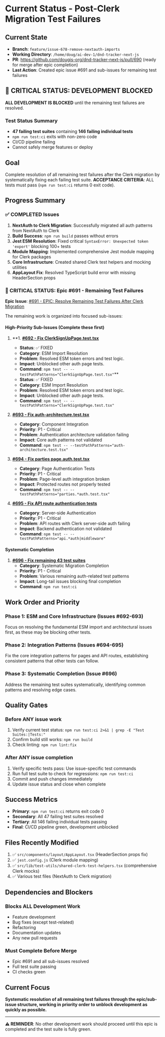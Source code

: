 # Current Status - Post-Clerk Migration Test Failures

## Current State

- **Branch**: `feature/issue-678-remove-nextauth-imports`
- **Working Directory**: `/home/doug/ai-dev-1/dnd-tracker-next-js`
- **PR**: <https://github.com/dougis-org/dnd-tracker-next-js/pull/690> (ready for merge after epic completion)
- **Last Action**: Created epic issue #691 and sub-issues for remaining test failures

## 🚨 CRITICAL STATUS: DEVELOPMENT BLOCKED

**ALL DEVELOPMENT IS BLOCKED** until the remaining test failures are resolved.

### Test Status Summary

- **47 failing test suites** containing **146 failing individual tests**
- `npm run test:ci` exits with non-zero code
- CI/CD pipeline failing
- Cannot safely merge features or deploy

## Goal

Complete resolution of all remaining test failures after the Clerk migration by systematically
fixing each failing test suite. **ACCEPTANCE CRITERIA**: ALL tests must pass
(`npm run test:ci` returns 0 exit code).

## Progress Summary

### ✅ COMPLETED Issues

1. **NextAuth to Clerk Migration**: Successfully migrated all auth patterns from NextAuth to Clerk
2. **Build Success**: `npm run build` passes without errors
3. **Jest ESM Resolution**: Fixed critical `SyntaxError: Unexpected token 'export'` blocking 100+ tests
4. **Module Mapping**: Implemented comprehensive Jest module mapping for Clerk packages
5. **Core Infrastructure**: Created shared Clerk test helpers and mocking utilities
6. **AppLayout Fix**: Resolved TypeScript build error with missing HeaderSection props

### 🚨 CRITICAL STATUS: Epic #691 - Remaining Test Failures

**Epic Issue**: [#691 - EPIC: Resolve Remaining Test Failures After Clerk Migration](https://github.com/dougis-org/dnd-tracker-next-js/issues/691)

The remaining work is organized into focused sub-issues:

#### High-Priority Sub-Issues (Complete these first)

1. **1. **[#692 - Fix ClerkSignUpPage.test.tsx](https://github.com/dougis-org/dnd-tracker-next-js/issues/692)**
   - **Status**: ✅ FIXED
   - **Category**: ESM Import Resolution
   - **Problem**: Resolved ESM token errors and test logic.
   - **Impact**: Unblocked other auth page tests.
   - **Command**: `npm test -- --testPathPatterns="ClerkSignUpPage.test.tsx"`**
   - **Status**: ✅ FIXED
   - **Category**: ESM Import Resolution
   - **Problem**: Resolved ESM token errors and test logic.
   - **Impact**: Unblocked other auth page tests.
   - **Command**: `npm test -- --testPathPatterns="ClerkSignUpPage.test.tsx"`

2. **[#693 - Fix auth-architecture.test.tsx](https://github.com/dougis-org/dnd-tracker-next-js/issues/693)**
   - **Category**: Component Integration
   - **Priority**: P1 - Critical
   - **Problem**: Authentication architecture validation failing
   - **Impact**: Core auth patterns not validated
   - **Command**: `npm test -- --testPathPatterns="auth-architecture.test.tsx"`

3. **[#694 - Fix parties page.auth.test.tsx](https://github.com/dougis-org/dnd-tracker-next-js/issues/694)**
   - **Category**: Page Authentication Tests
   - **Priority**: P1 - Critical
   - **Problem**: Page-level auth integration broken
   - **Impact**: Protected routes not properly tested
   - **Command**: `npm test -- --testPathPatterns="parties.*auth.test.tsx"`

4. **[#695 - Fix API route authentication tests](https://github.com/dougis-org/dnd-tracker-next-js/issues/695)**
   - **Category**: Server-side Authentication
   - **Priority**: P1 - Critical
   - **Problem**: API routes with Clerk server-side auth failing
   - **Impact**: Backend authentication not validated
   - **Command**: `npm test -- --testPathPatterns="api.*auth|middleware"`

#### Systematic Completion

1. **[#696 - Fix remaining 43 test suites](https://github.com/dougis-org/dnd-tracker-next-js/issues/696)**
   - **Category**: Systematic Migration Completion
   - **Priority**: P1 - Critical
   - **Problem**: Various remaining auth-related test patterns
   - **Impact**: Long-tail issues blocking final completion
   - **Command**: `npm run test:ci`

## Work Order and Priority

### Phase 1: ESM and Core Infrastructure (Issues #692-693)

Focus on resolving the fundamental ESM import and architectural issues first, as these
may be blocking other tests.

### Phase 2: Integration Patterns (Issues #694-695) 
Fix the core integration patterns for pages and API routes, establishing consistent
patterns that other tests can follow.

### Phase 3: Systematic Completion (Issue #696)

Address the remaining test suites systematically, identifying common patterns and
resolving edge cases.

## Quality Gates

### Before ANY issue work

1. Verify current test status: `npm run test:ci 2>&1 | grep -E "Test Suites:|Tests:"`
2. Confirm build still works: `npm run build`
3. Check linting: `npm run lint:fix`

### After ANY issue completion

1. Verify specific tests pass: Use issue-specific test commands
2. Run full test suite to check for regressions: `npm run test:ci`
3. Commit and push changes immediately
4. Update issue status and close when complete

## Success Metrics

- **Primary**: `npm run test:ci` returns exit code 0
- **Secondary**: All 47 failing test suites resolved
- **Tertiary**: All 146 failing individual tests passing
- **Final**: CI/CD pipeline green, development unblocked

## Files Recently Modified

1. ✅ `src/components/layout/AppLayout.tsx` (HeaderSection props fix)
2. ✅ `jest.config.js` (Clerk module mapping)
3. ✅ `src/lib/test-utils/shared-clerk-test-helpers.tsx` (comprehensive Clerk mocks)
4. ✅ Various test files (NextAuth to Clerk migration)

## Dependencies and Blockers

### Blocks ALL Development Work

- Feature development
- Bug fixes (except test-related)
- Refactoring
- Documentation updates
- Any new pull requests

### Must Complete Before Merge

- Epic #691 and all sub-issues resolved
- Full test suite passing
- CI checks green

## Current Focus

**Systematic resolution of all remaining test failures through the epic/sub-issue structure,
working in priority order to unblock development as quickly as possible.**

---

**⚠️ REMINDER**: No other development work should proceed until this epic is completed and
the test suite is fully green.
